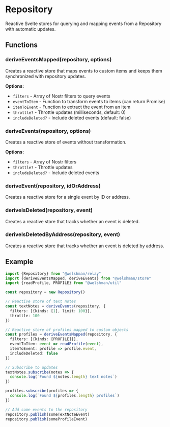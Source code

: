 # Repository

Reactive Svelte stores for querying and mapping events from a Repository with automatic updates.

## Functions

### deriveEventsMapped(repository, options)

Creates a reactive store that maps events to custom items and keeps them synchronized with repository updates.

**Options:**
- `filters` - Array of Nostr filters to query events
- `eventToItem` - Function to transform events to items (can return Promise)
- `itemToEvent` - Function to extract the event from an item
- `throttle?` - Throttle updates (milliseconds, default: 0)
- `includeDeleted?` - Include deleted events (default: false)

### deriveEvents(repository, options)

Creates a reactive store of events without transformation.

**Options:**
- `filters` - Array of Nostr filters
- `throttle?` - Throttle updates
- `includeDeleted?` - Include deleted events

### deriveEvent(repository, idOrAddress)

Creates a reactive store for a single event by ID or address.

### deriveIsDeleted(repository, event)

Creates a reactive store that tracks whether an event is deleted.

### deriveIsDeletedByAddress(repository, event)

Creates a reactive store that tracks whether an event is deleted by address.

## Example

```typescript
import {Repository} from "@welshman/relay"
import {deriveEventsMapped, deriveEvents} from "@welshman/store"
import {readProfile, PROFILE} from "@welshman/util"

const repository = new Repository()

// Reactive store of text notes
const textNotes = deriveEvents(repository, {
  filters: [{kinds: [1], limit: 100}],
  throttle: 100
})

// Reactive store of profiles mapped to custom objects
const profiles = deriveEventsMapped(repository, {
  filters: [{kinds: [PROFILE]}],
  eventToItem: event => readProfile(event),
  itemToEvent: profile => profile.event,
  includeDeleted: false
})

// Subscribe to updates
textNotes.subscribe(notes => {
  console.log(`Found ${notes.length} text notes`)
})

profiles.subscribe(profiles => {
  console.log(`Found ${profiles.length} profiles`)
})

// Add some events to the repository
repository.publish(someTextNoteEvent)
repository.publish(someProfileEvent)
```